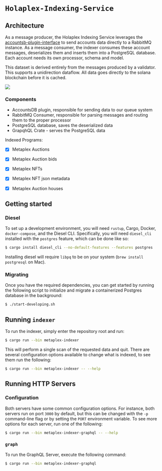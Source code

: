 # `Holaplex-Indexing-Service`


## Architecture
As a message producer, the Holaplex Indexing Service leverages the [accountsb-plugin-interface](https://github.com/solana-labs/solana/tree/master/accountsdb-plugin-interface) to send accounts data directly to a RabbitMQ instance. As a message consumer, the indexer consumes these account messages, deserializes them and inserts them into a PostgreSQL database. Each account needs its own processor, schema and model.

This dataset is derived entirely from the messages produced by a validator. This supports a unidirection dataflow. All data goes directly to the solana blockchain before it is cached.

![](https://ipfs.cache.holaplex.com/bafkreiceois7frablbcdhiw4573m53rmhboadd5a2tkiw2mkle2el5udke)

### Components
- AccountsDB plugin, responsible for sending data to our queue system
- RabbitMQ Consumer, responsible for parsing messages and routing them to the proper processor
- PostgreSQL database, saves the deserialized data
- GrapqhQL Crate - serves the PostgreSQL data



Indexed Programs:

- [X] Metaplex Auctions
- [X] Metaplex Auction bids
- [X] Metaplex NFTs
- [X] Metaplex NFT json metadata
- [X] Metaplex Auction houses



## Getting started

### Diesel

To set up a development environment, you will need `rustup`, Cargo, Docker,
`docker-compose`, and the Diesel CLI. Specifically, you will need `diesel_cli`
installed with the `postgres` feature, which can be done like so:

```sh
$ cargo install diesel_cli --no-default-features --features postgres
```

Installing diesel will require `libpq` to be on your system (`brew install
postgresql` on Mac).

### Migrating

Once you have the required dependencies, you can get started by running the
following script to initialize and migrate a containerized Postgres database in
the background:

```sh
$ ./start-developing.sh
```

## Running `indexer`

To run the indexer, simply enter the repository root and run:

```sh
$ cargo run --bin metaplex-indexer
```

This will perform a single scan of the requested data and quit.  There are
several configuration options available to change what is indexed, to see them
run the following:

```sh
$ cargo run --bin metaplex-indexer -- --help
```

## Running HTTP Servers

### Configuration

Both servers have some common configuration options.  For instance, both servers
run on port `3000` by default, but this can be changed with the `-p`
command-line flag or by setting the `PORT` environment variable.  To see more
options for each server, run one of the following:

```sh
$ cargo run --bin metaplex-indexer-graphql -- --help
```

### `graph`

To run the GraphQL Server, execute the following command:

```sh
$ cargo run --bin metaplex-indexer-graphql
```


